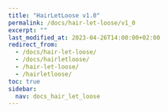 ```yaml
---
title: "HairLetLoose v1.0"
permalink: /docs/hair-let-loose/v1_0
excerpt: ""
last_modified_at: 2023-04-26T14:00:00+02:00
redirect_from:
  - /docs/hair-let-loose/
  - /docs/hairletloose/
  - /hair-let-loose/
  - /hairletloose/
toc: true
sidebar:
  nav: docs_hair_let_loose
---
```

